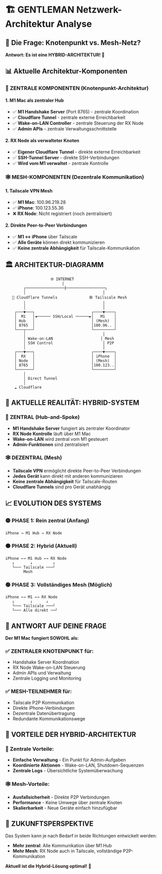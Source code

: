 # 🏗️ GENTLEMAN Netzwerk-Architektur Analyse

## 🤔 **Die Frage: Knotenpunkt vs. Mesh-Netz?**

**Antwort: Es ist eine HYBRID-ARCHITEKTUR! 🎯**

## 📊 **Aktuelle Architektur-Komponenten**

### 🎯 **ZENTRALE KOMPONENTEN (Knotenpunkt-Architektur)**

#### 1. **M1 Mac als zentraler Hub**
- ✅ **M1 Handshake Server** (Port 8765) - zentrale Koordination
- ✅ **Cloudflare Tunnel** - zentrale externe Erreichbarkeit
- ✅ **Wake-on-LAN Controller** - zentrale Steuerung der RX Node
- ✅ **Admin APIs** - zentrale Verwaltungsschnittstelle

#### 2. **RX Node als verwalteter Knoten**
- ✅ **Eigener Cloudflare Tunnel** - direkte externe Erreichbarkeit
- ✅ **SSH-Tunnel Server** - direkte SSH-Verbindungen
- ✅ **Wird vom M1 verwaltet** - zentrale Kontrolle

### 🕸️ **MESH-KOMPONENTEN (Dezentrale Kommunikation)**

#### 1. **Tailscale VPN Mesh**
- ✅ **M1 Mac**: 100.96.219.28
- ✅ **iPhone**: 100.123.55.36
- ❌ **RX Node**: Nicht registriert (noch zentralisiert)

#### 2. **Direkte Peer-to-Peer Verbindungen**
- ✅ **M1 ↔ iPhone** über Tailscale
- ✅ **Alle Geräte** können direkt kommunizieren
- ✅ **Keine zentrale Abhängigkeit** für Tailscale-Kommunikation

## 🏛️ **ARCHITEKTUR-DIAGRAMM**

```
                    🌐 INTERNET
                         |
        ┌─────────────────┼─────────────────┐
        │                                  │
   📱 Cloudflare Tunnels              🕸️ Tailscale Mesh
        │                                  │
        │                                  │
    ┌───▼───┐                         ┌────▼────┐
    │  M1   │◄────── SSH/Local ──────►│   M1    │
    │ Hub   │                         │ (Mesh)  │
    │ 8765  │                         │100.96.. │
    └───┬───┘                         └─────────┘
        │                                  │
        │ Wake-on-LAN                     │ Mesh
        │ SSH Control                      │ P2P
        │                                  │
    ┌───▼───┐                         ┌────▼────┐
    │  RX   │                         │ iPhone  │
    │ Node  │                         │ (Mesh)  │
    │ 8765  │                         │100.123..│
    └───────┘                         └─────────┘
        │
        │ Direct Tunnel
        │
    ☁️ Cloudflare
```

## 🎯 **AKTUELLE REALITÄT: HYBRID-SYSTEM**

### 🏢 **ZENTRAL (Hub-and-Spoke)**
- **M1 Handshake Server** fungiert als zentraler Koordinator
- **RX Node Kontrolle** läuft über M1 Mac
- **Wake-on-LAN** wird zentral vom M1 gesteuert
- **Admin-Funktionen** sind zentralisiert

### 🕸️ **DEZENTRAL (Mesh)**
- **Tailscale VPN** ermöglicht direkte Peer-to-Peer Verbindungen
- **Jedes Gerät** kann direkt mit anderen kommunizieren
- **Keine zentrale Abhängigkeit** für Tailscale-Routen
- **Cloudflare Tunnels** sind pro Gerät unabhängig

## 📈 **EVOLUTION DES SYSTEMS**

### 🟡 **PHASE 1: Rein zentral (Anfang)**
```
iPhone → M1 Hub → RX Node
```

### 🟠 **PHASE 2: Hybrid (Aktuell)**
```
iPhone ←→ M1 Hub ←→ RX Node
   ↓       ↓         ↓
   └─── Tailscale ───┘
        Mesh
```

### 🟢 **PHASE 3: Vollständiges Mesh (Möglich)**
```
iPhone ←→ M1 ←→ RX Node
   ↓       ↓      ↓
   └─── Tailscale ───┘
   └─── Alle direkt ──┘
```

## 🎯 **ANTWORT AUF DEINE FRAGE**

**Der M1 Mac fungiert SOWOHL als:**

### ✅ **ZENTRALER KNOTENPUNKT für:**
- Handshake Server Koordination
- RX Node Wake-on-LAN Steuerung
- Admin APIs und Verwaltung
- Zentrale Logging und Monitoring

### ✅ **MESH-TEILNEHMER für:**
- Tailscale P2P Kommunikation
- Direkte iPhone-Verbindungen
- Dezentrale Datenübertragung
- Redundante Kommunikationswege

## 🚀 **VORTEILE DER HYBRID-ARCHITEKTUR**

### 🎯 **Zentrale Vorteile:**
- **Einfache Verwaltung** - Ein Punkt für Admin-Aufgaben
- **Koordinierte Aktionen** - Wake-on-LAN, Shutdown-Sequenzen
- **Zentrale Logs** - Übersichtliche Systemüberwachung

### 🕸️ **Mesh-Vorteile:**
- **Ausfallsicherheit** - Direkte P2P Verbindungen
- **Performance** - Keine Umwege über zentrale Knoten
- **Skalierbarkeit** - Neue Geräte einfach hinzufügbar

## 🔮 **ZUKUNFTSPERSPEKTIVE**

Das System kann je nach Bedarf in beide Richtungen entwickelt werden:

- **Mehr zentral**: Alle Kommunikation über M1 Hub
- **Mehr Mesh**: RX Node auch in Tailscale, vollständige P2P-Kommunikation

**Aktuell ist die Hybrid-Lösung optimal!** 🎯 
